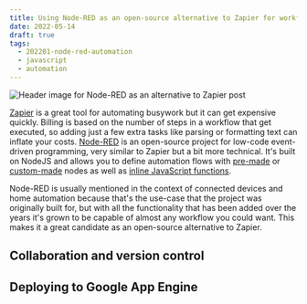 ```yaml
---
title: Using Node-RED as an open-source alternative to Zapier for workflow automation
date: 2022-05-14
draft: true
tags:
  - 202201-node-red-automation
  - javascript
  - automation
---
```


![Header image for Node-RED as an alternative to Zapier post](/zapier-alternative-node-red/header.png)

[Zapier](https://zapier.com/) is a great tool for automating busywork but it can get expensive quickly. Billing is based on the number of steps in a workflow that get executed, so adding just a few extra tasks like parsing or formatting text can inflate your costs. [Node-RED](https://nodered.org/) is an open-source project for low-code event-driven programming, very similar to Zapier but a bit more technical. It's built on NodeJS and allows you to define automation flows with [pre-made](https://flows.nodered.org/search?type=node&sort=downloads) or [custom-made](https://nodered.org/docs/creating-nodes/) nodes as well as [inline JavaScript functions](https://nodered.org/docs/user-guide/writing-functions).

Node-RED is usually mentioned in the context of connected devices and home automation because that's the use-case that the project was originally built for, but with all the functionality that has been added over the years it's grown to be capable of almost any workflow you could want. This makes it a great candidate as an open-source alternative to Zapier.

## Collaboration and version control

## Deploying to Google App Engine
